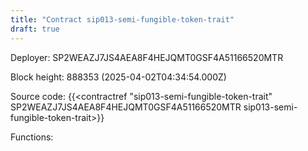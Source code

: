 ```yaml
---
title: "Contract sip013-semi-fungible-token-trait"
draft: true
---
```

Deployer: SP2WEAZJ7JS4AEA8F4HEJQMT0GSF4A51166520MTR


 



Block height: 888353 (2025-04-02T04:34:54.000Z)

Source code: {{<contractref "sip013-semi-fungible-token-trait" SP2WEAZJ7JS4AEA8F4HEJQMT0GSF4A51166520MTR sip013-semi-fungible-token-trait>}}

Functions:


